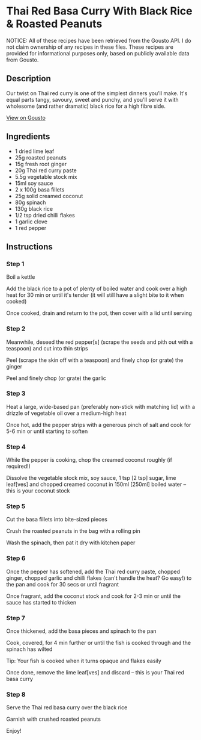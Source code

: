 # Thai Red Basa Curry With Black Rice & Roasted Peanuts 

NOTICE: All of these recipes have been retrieved from the Gousto API. I do not claim ownership of any recipes in these files. These recipes are provided for informational purposes only, based on publicly available data from Gousto.

## Description

Our twist on Thai red curry is one of the simplest dinners you'll make. It's equal parts tangy, savoury, sweet and punchy, and you'll serve it with wholesome (and rather dramatic) black rice for a high fibre side. 

[View on Gousto](https://www.gousto.co.uk/recipes/cookbook/thai-red-basa-curry-with-black-rice-roasted-peanuts)

## Ingredients

- 1 dried lime leaf
- 25g roasted peanuts
- 15g fresh root ginger
- 20g Thai red curry paste
- 5.5g vegetable stock mix
- 15ml soy sauce
- 2 x 100g basa fillets
- 25g solid creamed coconut
- 80g spinach
- 130g black rice
- 1/2 tsp dried chilli flakes
- 1 garlic clove
- 1 red pepper

## Instructions


### Step 1

Boil a kettle

Add the black rice to a pot of plenty of boiled water and cook over a high heat for 30 min or until it's tender (it will still have a slight bite to it when cooked)

Once cooked, drain and return to the pot, then cover with a lid until serving


### Step 2

Meanwhile, deseed the red pepper<span class="text-danger">[s] </span>(scrape the seeds and pith out with a teaspoon) and cut into thin strips

Peel (scrape the skin off with a teaspoon) and finely chop (or grate) the ginger

Peel and finely chop (or grate) the garlic


### Step 3

Heat a large, wide-based pan (preferably non-stick with matching lid) with a drizzle of vegetable oil over a medium-high heat

Once hot, add the pepper strips with a generous pinch of salt and cook for 5-6 min or until starting to soften


### Step 4

While the pepper is cooking, chop the creamed coconut roughly (if required!)

Dissolve the vegetable stock mix, soy sauce, 1 tsp <span class="text-danger">[2 tsp]</span> sugar, lime leaf<span class="text-danger">[ves]</span> and chopped creamed coconut in 150ml <span class="text-danger">[250ml]</span> boiled water – this is your coconut stock


### Step 5

Cut the basa fillets into bite-sized pieces

Crush the roasted peanuts in the bag with a rolling pin

Wash the spinach, then pat it dry with kitchen paper


### Step 6

Once the pepper has softened, add the Thai red curry paste, chopped ginger, chopped garlic and chilli flakes (can't handle the heat? Go easy!) to the pan and cook for 30 secs or until fragrant

Once fragrant, add the coconut stock and cook for 2-3 min or until the sauce has started to thicken


### Step 7

Once thickened, add the basa pieces and spinach to the pan

Cook, covered, for 4 min further or until the fish is cooked through and the spinach has wilted 

Tip: Your fish is cooked when it turns opaque and flakes easily

Once done, remove the lime leaf<span class="text-danger">[ves] </span>and discard – this is your Thai red basa curry

### Step 8

Serve the Thai red basa curry over the black rice

Garnish with crushed roasted peanuts

Enjoy!

